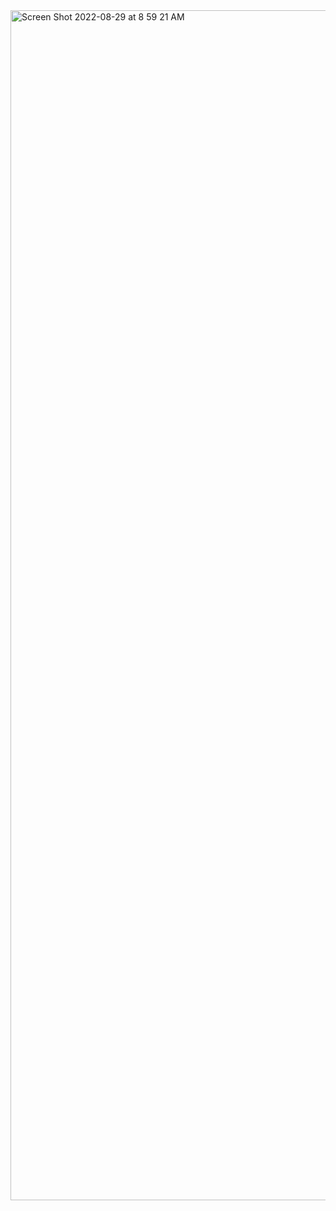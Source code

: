<img width="1904" alt="Screen Shot 2022-08-29 at 8 59 21 AM" src="https://user-images.githubusercontent.com/73365865/187228925-ad0bfae1-920e-40bf-a2bd-63f33c75d3ff.png">
